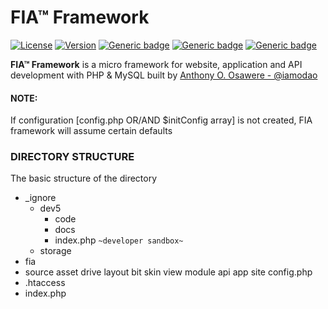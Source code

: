 # FIA™ Framework
[![License](https://img.shields.io/badge/License-Apache%202.0-red.svg)](https://github.com/iamodao/fia/blob/master/LICENSE)
[![Version](https://img.shields.io/badge/Version-Evolving-yellow.svg)](https://github.com/iamodao/fia/releases/latest)
[![Generic badge](https://img.shields.io/badge/Wiki-Read-1abc9c.svg)](https://github.com/iamodao/fia/wiki)
[![Generic badge](https://img.shields.io/badge/Creator-OSAWERE™-green.svg)](https://www.osawere.com/)
[![Generic badge](https://img.shields.io/badge/LinkedIn-@iamodao-blue.svg)](https://www.linkedin.com/in/iamodao/)

**FIA™ Framework** is a micro framework for website, application and API development with PHP & MySQL built by [Anthony O. Osawere - @iamodao](https://www.twitter.com/iamodao)


#### NOTE:

If configuration [config.php OR/AND $initConfig array] is not created, FIA framework will assume certain defaults



### DIRECTORY STRUCTURE
The basic structure of the directory

*	_ignore
	*	dev5
		*	code
		*	docs
		*	index.php `~developer sandbox~`
	*	storage
* fia
* source
	asset
	drive
	layout
		bit
		skin
		view
	module
		api
		app
		site
	config.php
* .htaccess
* index.php

